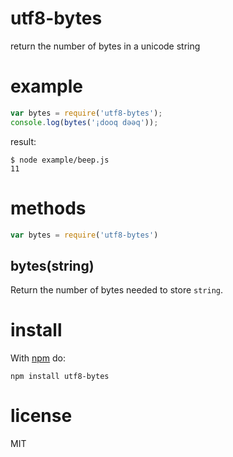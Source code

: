 # utf8-bytes

return the number of bytes in a unicode string

# example

``` js
var bytes = require('utf8-bytes');
console.log(bytes('¡dooq dǝǝq'));
```

result:

```
$ node example/beep.js
11
```

# methods

``` js
var bytes = require('utf8-bytes')
```

## bytes(string)

Return the number of bytes needed to store `string`.

# install

With [npm](https://npmjs.org) do:

```
npm install utf8-bytes
```

# license

MIT
